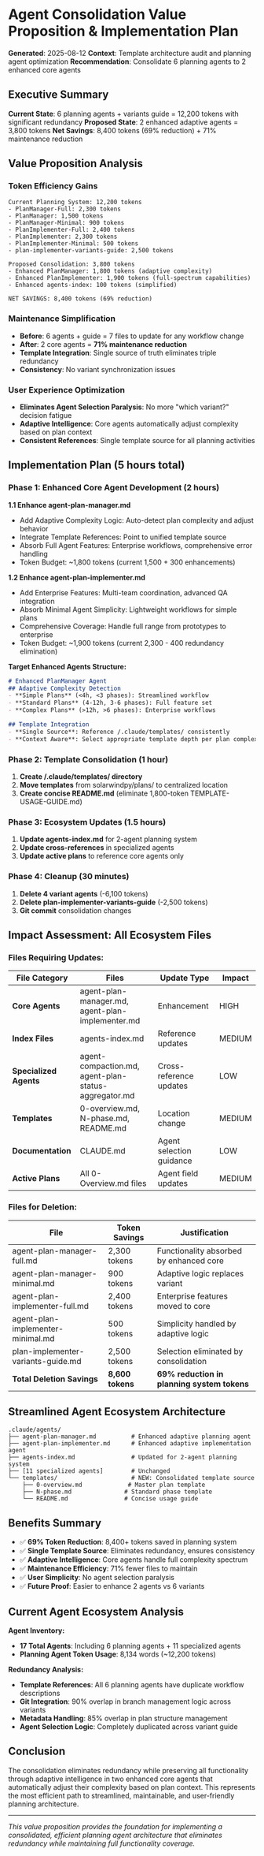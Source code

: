 # Agent Consolidation Value Proposition & Implementation Plan

**Generated**: 2025-08-12
**Context**: Template architecture audit and planning agent optimization
**Recommendation**: Consolidate 6 planning agents to 2 enhanced core agents

## Executive Summary

**Current State**: 6 planning agents + variants guide = 12,200 tokens with significant redundancy
**Proposed State**: 2 enhanced adaptive agents = 3,800 tokens 
**Net Savings**: 8,400 tokens (69% reduction) + 71% maintenance reduction

## Value Proposition Analysis

### Token Efficiency Gains
```
Current Planning System: 12,200 tokens
- PlanManager-Full: 2,300 tokens
- PlanManager: 1,500 tokens  
- PlanManager-Minimal: 900 tokens
- PlanImplementer-Full: 2,400 tokens
- PlanImplementer: 2,300 tokens
- PlanImplementer-Minimal: 500 tokens
- plan-implementer-variants-guide: 2,500 tokens

Proposed Consolidation: 3,800 tokens
- Enhanced PlanManager: 1,800 tokens (adaptive complexity)
- Enhanced PlanImplementer: 1,900 tokens (full-spectrum capabilities)
- Enhanced agents-index: 100 tokens (simplified)

NET SAVINGS: 8,400 tokens (69% reduction)
```

### Maintenance Simplification
- **Before**: 6 agents + guide = 7 files to update for any workflow change
- **After**: 2 core agents = **71% maintenance reduction**
- **Template Integration**: Single source of truth eliminates triple redundancy
- **Consistency**: No variant synchronization issues

### User Experience Optimization
- **Eliminates Agent Selection Paralysis**: No more "which variant?" decision fatigue
- **Adaptive Intelligence**: Core agents automatically adjust complexity based on plan context
- **Consistent References**: Single template source for all planning activities

## Implementation Plan (5 hours total)

### Phase 1: Enhanced Core Agent Development (2 hours)

**1.1 Enhance agent-plan-manager.md**
- Add Adaptive Complexity Logic: Auto-detect plan complexity and adjust behavior
- Integrate Template References: Point to unified template source
- Absorb Full Agent Features: Enterprise workflows, comprehensive error handling
- Token Budget: ~1,800 tokens (current 1,500 + 300 enhancements)

**1.2 Enhance agent-plan-implementer.md**  
- Add Enterprise Features: Multi-team coordination, advanced QA integration
- Absorb Minimal Agent Simplicity: Lightweight workflows for simple plans
- Comprehensive Coverage: Handle full range from prototypes to enterprise
- Token Budget: ~1,900 tokens (current 2,300 - 400 redundancy elimination)

**Target Enhanced Agents Structure:**
```markdown
# Enhanced PlanManager Agent
## Adaptive Complexity Detection
- **Simple Plans** (<4h, <3 phases): Streamlined workflow
- **Standard Plans** (4-12h, 3-6 phases): Full feature set  
- **Complex Plans** (>12h, >6 phases): Enterprise workflows

## Template Integration
- **Single Source**: Reference /.claude/templates/ consistently
- **Context Aware**: Select appropriate template depth per plan complexity
```

### Phase 2: Template Consolidation (1 hour)
1. **Create /.claude/templates/ directory**
2. **Move templates** from solarwindpy/plans/ to centralized location
3. **Create concise README.md** (eliminate 1,800-token TEMPLATE-USAGE-GUIDE.md)

### Phase 3: Ecosystem Updates (1.5 hours)
1. **Update agents-index.md** for 2-agent planning system
2. **Update cross-references** in specialized agents
3. **Update active plans** to reference core agents only

### Phase 4: Cleanup (30 minutes)
1. **Delete 4 variant agents** (-6,100 tokens)
2. **Delete plan-implementer-variants-guide** (-2,500 tokens)  
3. **Git commit** consolidation changes

## Impact Assessment: All Ecosystem Files

### Files Requiring Updates:

| File Category | Files | Update Type | Impact |
|---------------|--------|-------------|---------|
| **Core Agents** | agent-plan-manager.md, agent-plan-implementer.md | Enhancement | HIGH |
| **Index Files** | agents-index.md | Reference updates | MEDIUM |
| **Specialized Agents** | agent-compaction.md, agent-plan-status-aggregator.md | Cross-reference updates | LOW |
| **Templates** | 0-overview.md, N-phase.md, README.md | Location change | MEDIUM |
| **Documentation** | CLAUDE.md | Agent selection guidance | LOW |
| **Active Plans** | All 0-Overview.md files | Agent field updates | MEDIUM |

### Files for Deletion:

| File | Token Savings | Justification |
|------|---------------|---------------|
| agent-plan-manager-full.md | 2,300 tokens | Functionality absorbed by enhanced core |
| agent-plan-manager-minimal.md | 900 tokens | Adaptive logic replaces variant |
| agent-plan-implementer-full.md | 2,400 tokens | Enterprise features moved to core |
| agent-plan-implementer-minimal.md | 500 tokens | Simplicity handled by adaptive logic |
| plan-implementer-variants-guide.md | 2,500 tokens | Selection eliminated by consolidation |
| **Total Deletion Savings** | **8,600 tokens** | **69% reduction in planning system tokens** |

## Streamlined Agent Ecosystem Architecture

```
.claude/agents/
├── agent-plan-manager.md          # Enhanced adaptive planning agent
├── agent-plan-implementer.md      # Enhanced adaptive implementation agent  
├── agents-index.md                # Updated for 2-agent planning system
├── [11 specialized agents]        # Unchanged
└── templates/                     # NEW: Consolidated template source
    ├── 0-overview.md             # Master plan template
    ├── N-phase.md               # Standard phase template  
    └── README.md                # Concise usage guide
```

## Benefits Summary

- ✅ **69% Token Reduction**: 8,400+ tokens saved in planning system
- ✅ **Single Template Source**: Eliminates redundancy, ensures consistency
- ✅ **Adaptive Intelligence**: Core agents handle full complexity spectrum
- ✅ **Maintenance Efficiency**: 71% fewer files to maintain
- ✅ **User Simplicity**: No agent selection paralysis
- ✅ **Future Proof**: Easier to enhance 2 agents vs 6 variants

## Current Agent Ecosystem Analysis

**Agent Inventory:**
- **17 Total Agents**: Including 6 planning agents + 11 specialized agents
- **Planning Agent Token Usage**: 8,134 words (~12,200 tokens)

**Redundancy Analysis:**
- **Template References**: All 6 planning agents have duplicate workflow descriptions
- **Git Integration**: 90% overlap in branch management logic across variants
- **Metadata Handling**: 85% overlap in plan structure management
- **Agent Selection Logic**: Completely duplicated across variant guide

## Conclusion

The consolidation eliminates redundancy while preserving all functionality through adaptive intelligence in two enhanced core agents that automatically adjust their complexity based on plan context. This represents the most efficient path to streamlined, maintainable, and user-friendly planning architecture.

---
*This value proposition provides the foundation for implementing a consolidated, efficient planning agent architecture that eliminates redundancy while maintaining full functionality coverage.*